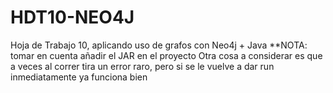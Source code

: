 # HDT10-NEO4J
Hoja de Trabajo 10, aplicando uso de grafos con Neo4j + Java
**NOTA: tomar en cuenta añadir el JAR en el proyecto
        Otra cosa a considerar es que a veces al correr tira un error raro, 
        pero si se le vuelve a dar run inmediatamente ya funciona bien
